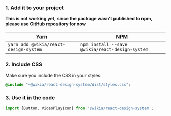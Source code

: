 ### 1. Add it to your project
**This is not working yet, since the package wasn't published to npm, please use
GitHub repository for now**

| [Yarn](https://yarnpkg.com/en/) | [NPM](https://www.npmjs.com/) |
| --- | --- |
| `yarn add @wikia/react-design-system` | `npm install --save @wikia/react-design-system` |

### 2. Include CSS
Make sure you include the CSS in your styles.

```scss static
@include "~@wikia/react-design-system/dist/styles.css";
```

### 3. Use it in the code
```js static
import {Button, VideoPlayIcon} from '@wikia/react-design-system';
```

